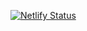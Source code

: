 [![Netlify Status](https://api.netlify.com/api/v1/badges/a5f8b90b-6799-4240-b82d-3f3a2838201f/deploy-status)](https://app.netlify.com/sites/genuine-cupcake-db0672/bfhl)

